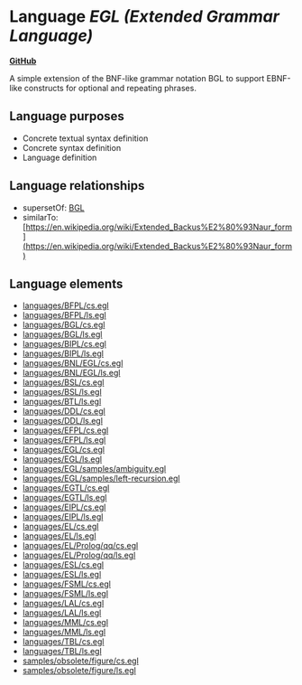 # Language _EGL (Extended Grammar Language)_
**[GitHub](https://github.com/softlang/yas/blob/master/languages/EGL)**

A simple extension of the BNF-like grammar notation BGL to support EBNF-like constructs for optional and repeating phrases.

## Language purposes
* Concrete textual syntax definition
* Concrete syntax definition
* Language definition

## Language relationships
* supersetOf: [BGL](http://softlang.github.io/yas/languages/BGL.html)
* similarTo: [https://en.wikipedia.org/wiki/Extended_Backus%E2%80%93Naur_form](https://en.wikipedia.org/wiki/Extended_Backus%E2%80%93Naur_form)

## Language elements
* [languages/BFPL/cs.egl](../../docs/files/languages-BFPL-cs.egl.md)
* [languages/BFPL/ls.egl](../../docs/files/languages-BFPL-ls.egl.md)
* [languages/BGL/cs.egl](../../docs/files/languages-BGL-cs.egl.md)
* [languages/BGL/ls.egl](../../docs/files/languages-BGL-ls.egl.md)
* [languages/BIPL/cs.egl](../../docs/files/languages-BIPL-cs.egl.md)
* [languages/BIPL/ls.egl](../../docs/files/languages-BIPL-ls.egl.md)
* [languages/BNL/EGL/cs.egl](../../docs/files/languages-BNL-EGL-cs.egl.md)
* [languages/BNL/EGL/ls.egl](../../docs/files/languages-BNL-EGL-ls.egl.md)
* [languages/BSL/cs.egl](../../docs/files/languages-BSL-cs.egl.md)
* [languages/BSL/ls.egl](../../docs/files/languages-BSL-ls.egl.md)
* [languages/BTL/ls.egl](../../docs/files/languages-BTL-ls.egl.md)
* [languages/DDL/cs.egl](../../docs/files/languages-DDL-cs.egl.md)
* [languages/DDL/ls.egl](../../docs/files/languages-DDL-ls.egl.md)
* [languages/EFPL/cs.egl](../../docs/files/languages-EFPL-cs.egl.md)
* [languages/EFPL/ls.egl](../../docs/files/languages-EFPL-ls.egl.md)
* [languages/EGL/cs.egl](../../docs/files/languages-EGL-cs.egl.md)
* [languages/EGL/ls.egl](../../docs/files/languages-EGL-ls.egl.md)
* [languages/EGL/samples/ambiguity.egl](../../docs/files/languages-EGL-samples-ambiguity.egl.md)
* [languages/EGL/samples/left-recursion.egl](../../docs/files/languages-EGL-samples-left-recursion.egl.md)
* [languages/EGTL/cs.egl](../../docs/files/languages-EGTL-cs.egl.md)
* [languages/EGTL/ls.egl](../../docs/files/languages-EGTL-ls.egl.md)
* [languages/EIPL/cs.egl](../../docs/files/languages-EIPL-cs.egl.md)
* [languages/EIPL/ls.egl](../../docs/files/languages-EIPL-ls.egl.md)
* [languages/EL/cs.egl](../../docs/files/languages-EL-cs.egl.md)
* [languages/EL/ls.egl](../../docs/files/languages-EL-ls.egl.md)
* [languages/EL/Prolog/qq/cs.egl](../../docs/files/languages-EL-Prolog-qq-cs.egl.md)
* [languages/EL/Prolog/qq/ls.egl](../../docs/files/languages-EL-Prolog-qq-ls.egl.md)
* [languages/ESL/cs.egl](../../docs/files/languages-ESL-cs.egl.md)
* [languages/ESL/ls.egl](../../docs/files/languages-ESL-ls.egl.md)
* [languages/FSML/cs.egl](../../docs/files/languages-FSML-cs.egl.md)
* [languages/FSML/ls.egl](../../docs/files/languages-FSML-ls.egl.md)
* [languages/LAL/cs.egl](../../docs/files/languages-LAL-cs.egl.md)
* [languages/LAL/ls.egl](../../docs/files/languages-LAL-ls.egl.md)
* [languages/MML/cs.egl](../../docs/files/languages-MML-cs.egl.md)
* [languages/MML/ls.egl](../../docs/files/languages-MML-ls.egl.md)
* [languages/TBL/cs.egl](../../docs/files/languages-TBL-cs.egl.md)
* [languages/TBL/ls.egl](../../docs/files/languages-TBL-ls.egl.md)
* [samples/obsolete/figure/cs.egl](../../docs/files/samples-obsolete-figure-cs.egl.md)
* [samples/obsolete/figure/ls.egl](../../docs/files/samples-obsolete-figure-ls.egl.md)
